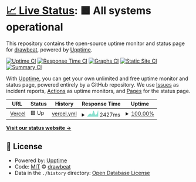 # [📈 Live Status](https://upptime.drawbeat.com): <!--live status--> **🟩 All systems operational**

This repository contains the open-source uptime monitor and status page for [drawbeat](drawbeat.com), powered by [Upptime](https://github.com/upptime/upptime).

[![Uptime CI](https://github.com/drawbeat/upptime/workflows/Uptime%20CI/badge.svg)](https://github.com/drawbeat/upptime/actions?query=workflow%3A%22Uptime+CI%22)
[![Response Time CI](https://github.com/drawbeat/upptime/workflows/Response%20Time%20CI/badge.svg)](https://github.com/drawbeat/upptime/actions?query=workflow%3A%22Response+Time+CI%22)
[![Graphs CI](https://github.com/drawbeat/upptime/workflows/Graphs%20CI/badge.svg)](https://github.com/drawbeat/upptime/actions?query=workflow%3A%22Graphs+CI%22)
[![Static Site CI](https://github.com/drawbeat/upptime/workflows/Static%20Site%20CI/badge.svg)](https://github.com/drawbeat/upptime/actions?query=workflow%3A%22Static+Site+CI%22)
[![Summary CI](https://github.com/drawbeat/upptime/workflows/Summary%20CI/badge.svg)](https://github.com/drawbeat/upptime/actions?query=workflow%3A%22Summary+CI%22)

With [Upptime](https://upptime.js.org), you can get your own unlimited and free uptime monitor and status page, powered entirely by a GitHub repository. We use [Issues](https://github.com/drawbeat/upptime/issues) as incident reports, [Actions](https://github.com/drawbeat/upptime/actions) as uptime monitors, and [Pages](https://upptime.drawbeat.com) for the status page.

<!--start: status pages-->
<!-- This summary is generated by Upptime (https://github.com/upptime/upptime) -->
<!-- Do not edit this manually, your changes will be overwritten -->
<!-- prettier-ignore -->
| URL | Status | History | Response Time | Uptime |
| --- | ------ | ------- | ------------- | ------ |
| <img alt="" src="https://favicons.githubusercontent.com/vercel.com" height="13"> [Vercel](https://vercel.com) | 🟩 Up | [vercel.yml](https://github.com/drawbeat/upptime/commits/HEAD/history/vercel.yml) | <details><summary><img alt="Response time graph" src="./graphs/vercel/response-time-week.png" height="20"> 2427ms</summary><br><a href="https://upptime.drawbeat.com/history/vercel"><img alt="Response time 300" src="https://img.shields.io/endpoint?url=https%3A%2F%2Fraw.githubusercontent.com%2Fdrawbeat%2Fupptime%2FHEAD%2Fapi%2Fvercel%2Fresponse-time.json"></a><br><a href="https://upptime.drawbeat.com/history/vercel"><img alt="24-hour response time 16244" src="https://img.shields.io/endpoint?url=https%3A%2F%2Fraw.githubusercontent.com%2Fdrawbeat%2Fupptime%2FHEAD%2Fapi%2Fvercel%2Fresponse-time-day.json"></a><br><a href="https://upptime.drawbeat.com/history/vercel"><img alt="7-day response time 2427" src="https://img.shields.io/endpoint?url=https%3A%2F%2Fraw.githubusercontent.com%2Fdrawbeat%2Fupptime%2FHEAD%2Fapi%2Fvercel%2Fresponse-time-week.json"></a><br><a href="https://upptime.drawbeat.com/history/vercel"><img alt="30-day response time 675" src="https://img.shields.io/endpoint?url=https%3A%2F%2Fraw.githubusercontent.com%2Fdrawbeat%2Fupptime%2FHEAD%2Fapi%2Fvercel%2Fresponse-time-month.json"></a><br><a href="https://upptime.drawbeat.com/history/vercel"><img alt="1-year response time 300" src="https://img.shields.io/endpoint?url=https%3A%2F%2Fraw.githubusercontent.com%2Fdrawbeat%2Fupptime%2FHEAD%2Fapi%2Fvercel%2Fresponse-time-year.json"></a></details> | <details><summary><a href="https://upptime.drawbeat.com/history/vercel">100.00%</a></summary><a href="https://upptime.drawbeat.com/history/vercel"><img alt="All-time uptime 100.00%" src="https://img.shields.io/endpoint?url=https%3A%2F%2Fraw.githubusercontent.com%2Fdrawbeat%2Fupptime%2FHEAD%2Fapi%2Fvercel%2Fuptime.json"></a><br><a href="https://upptime.drawbeat.com/history/vercel"><img alt="24-hour uptime 100.00%" src="https://img.shields.io/endpoint?url=https%3A%2F%2Fraw.githubusercontent.com%2Fdrawbeat%2Fupptime%2FHEAD%2Fapi%2Fvercel%2Fuptime-day.json"></a><br><a href="https://upptime.drawbeat.com/history/vercel"><img alt="7-day uptime 100.00%" src="https://img.shields.io/endpoint?url=https%3A%2F%2Fraw.githubusercontent.com%2Fdrawbeat%2Fupptime%2FHEAD%2Fapi%2Fvercel%2Fuptime-week.json"></a><br><a href="https://upptime.drawbeat.com/history/vercel"><img alt="30-day uptime 100.00%" src="https://img.shields.io/endpoint?url=https%3A%2F%2Fraw.githubusercontent.com%2Fdrawbeat%2Fupptime%2FHEAD%2Fapi%2Fvercel%2Fuptime-month.json"></a><br><a href="https://upptime.drawbeat.com/history/vercel"><img alt="1-year uptime 100.00%" src="https://img.shields.io/endpoint?url=https%3A%2F%2Fraw.githubusercontent.com%2Fdrawbeat%2Fupptime%2FHEAD%2Fapi%2Fvercel%2Fuptime-year.json"></a></details>

<!--end: status pages-->

[**Visit our status website →**](https://upptime.drawbeat.com)

## 📄 License

- Powered by: [Upptime](https://github.com/upptime/upptime)
- Code: [MIT](./LICENSE) © [drawbeat](drawbeat.com)
- Data in the `./history` directory: [Open Database License](https://opendatacommons.org/licenses/odbl/1-0/)

